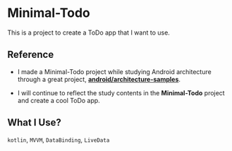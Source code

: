 # Minimal-Todo

This is a project to create a ToDo app that I want to use.

## Reference

- I made a Minimal-Todo project while studying Android architecture through a great project, **[android/architecture-samples](https://github.com/android/architecture-samples)**.

- I will continue to reflect the study contents in the **Minimal-Todo** project and create a cool ToDo app.

## What I Use?

`kotlin`, `MVVM`, `DataBinding`, `LiveData`
